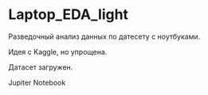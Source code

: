 # Laptop_EDA_light

Разведочный анализ данных по датесету с ноутбуками.

Идея с Kaggle, но упрощена.

Датасет загружен.

Jupiter Notebook

